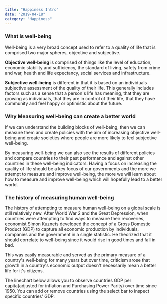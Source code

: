 ```yaml
---
title: "Happiness Intro"
date: "2019-04-18"
category: "Happiness"
---
```


### What is well-being

Well-being is a very broad concept used to refer to a quality of life that is comprised two major spheres, objective and subjective. 

**Objective well-being** is comprised of things like the level of education, economic stability and sufficiency, the standard of living, safety from crime and war, health and life expectancy, social services and infrastructure.

**Subjective well-being** is different in that it is based on an individuals subjective assessment of the quality of their life. This generally includes factors such as a sense that a person's life has meaning, that they are growing as individuals, that they are in control of their life, that they have community and feel happy or optimistic about the future.

### Why Measuring well-being can create a better world

If we can understand the building blocks of well-being, then we can measure them and create policies with the aim of increasing objective well-being and create societies where people are more likely to feel subjective well-being.

By measuring well-being we can also see the results of different policies and compare countries to their past performance and against other countries in these well-being indicators. Having a focus on increasing the quality of life should be a key focus of our governments and the more we attempt to measure and improve well-being, the more we will learn about how to measure and improve well-being which will hopefully lead to a better world.

### The history of measuring human well-being

The history of attempting to measure human well-being on a global scale
is still relatively new. After World War 2 and the Great Depression,
when countries were attempting to find ways to measure their
recoveries, economist Simon Kuznets developed the concept of a Gross
Domestic Product (GDP) to capture all economic production by
individuals, companies and the government in a single statistic. He
theorized that it should correlate to well-being since it would rise in good times and fall in bad.

This was easily measurable and served as the primary measure of a
country's well-being for many years but over time, criticism arose that
growth in a country's economic output doesn't necessarily mean a
better life for it's citizens.

The linechart below allows you to observe countries GDP per capita(adjusted for inflation and Purchasing Power Parity) over time since 1950. You can add or remove countries using the select bar to inspect specific countries' GDP.